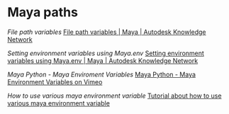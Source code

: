 # Maya paths

*File path variables*
[File path variables | Maya | Autodesk Knowledge Network](https://knowledge.autodesk.com/support/maya/learn-explore/caas/CloudHelp/cloudhelp/2016/ENU/Maya/files/GUID-228CCA33-4AFE-4380-8C3D-18D23F7EAC72-htm.html)

*Setting environment variables using Maya.env*
[Setting environment variables using Maya.env | Maya | Autodesk Knowledge Network](https://knowledge.autodesk.com/support/maya/learn-explore/caas/CloudHelp/cloudhelp/2016/ENU/Maya/files/GUID-8EFB1AC1-ED7D-4099-9EEE-624097872C04-htm.html)

*Maya Python - Maya Enviroment Variables*
[Maya Python - Maya Environment Variables on Vimeo](https://vimeo.com/81537591)

*How to use various maya environment variable*
[Tutorial about how to use various maya environment variable](http://www.worldofmaya.com/t_envvars.html)